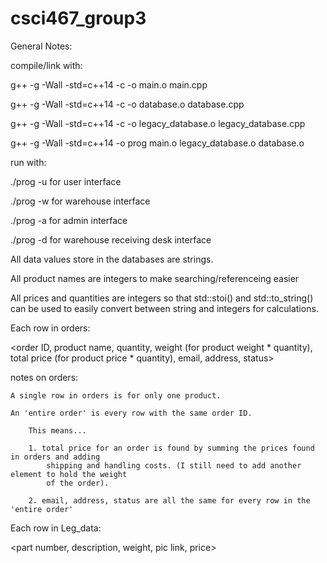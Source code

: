 # csci467_group3

General Notes:

compile/link with:		

g++ -g -Wall -std=c++14 -c -o main.o main.cpp		

g++ -g -Wall -std=c++14 -c -o database.o database.cpp

g++ -g -Wall -std=c++14 -c -o legacy_database.o legacy_database.cpp

g++ -g -Wall -std=c++14 -o prog main.o legacy_database.o database.o

run with:

./prog -u 	for user interface

./prog -w	for warehouse interface 

./prog -a	for admin interface 

./prog -d	for warehouse receiving desk interface 




All data values store in the databases are strings.

All product names are integers to make searching/referenceing easier

All prices and quantities are integers so that std::stoi() and std::to_string() can be used to easily
convert between string and integers for calculations. 





Each row in orders:

<order ID, product name, quantity, weight (for product weight * quantity), total price (for product price * quantity), email, address, status>

notes on orders:
	
	A single row in orders is for only one product.
	
	An 'entire order' is every row with the same order ID. 
		
		This means...
		
		1. total price for an order is found by summing the prices found in orders and adding 
			shipping and handling costs. (I still need to add another element to hold the weight 
			of the order).
		
		2. email, address, status are all the same for every row in the 'entire order'




Each row in Leg_data:

<part number, description, weight, pic link, price>

